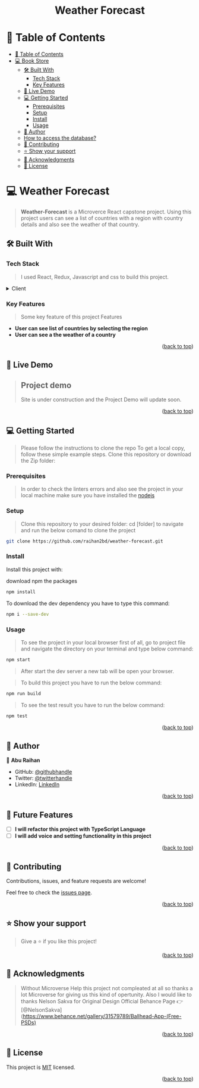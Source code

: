 <a name="readme-top"></a>

<div align="center">

  <h1><b>Weather Forecast</b></h1>

</div>

# 📗 Table of Contents

- [📗 Table of Contents](#-table-of-contents)
- [ 💻 Book Store ](#-weather-forcast-)
  - [🛠 Built With ](#-built-with-)
    - [Tech Stack ](#tech-stack-)
    - [Key Features ](#key-features-)
  - [🚀 Live Demo ](#-live-demo-)
  - [💻 Getting Started ](#-getting-started-)
    - [Prerequisites](#prerequisites)
    - [Setup](#setup)
    - [Install](#install)
    - [Usage](#usage)
  - [👥 Author ](#-author-)
  - [How to access the database?](#how-to-access-the-database)
  - [🤝 Contributing ](#-contributing-)
  - [⭐️ Show your support ](#️-show-your-support-)
  - [🙏 Acknowledgments ](#-acknowledgments-)
  - [📝 License ](#-license-)

# 💻 Weather Forecast <a name="about-project"></a>

> **Weather-Forecast** is a Microverce React capstone project. Using this project users can see a list of countries with a region with country details and also see the weather of that country.

## 🛠 Built With <a name="built-with"></a>

### Tech Stack <a name="tech-stack"></a>

> I used React, Redux, Javascript and css to build this project.

<details>
  <summary>Client</summary>
  <ul>
    <li>React</li>
    <li>Redux</li>
    <li>JAVASCRIPT</li>
    <li>Html</li>
    <li>CSS</li>
  </ul>
</details>

### Key Features <a name="key-features"></a>

> Some key feature of this project
> Features

- **User can see list of countries by selecting the region**
- **User can see a the weather of a country**

<p align="right">(<a href="#readme-top">back to top</a>)</p>

## 🚀 Live Demo <a name="live-demo"></a>

> ## Project demo
>
> Site is under construction and the Project Demo will update soon.

<p align="right">(<a href="#readme-top">back to top</a>)</p>

## 💻 Getting Started <a name="getting-started"></a>

> Please follow the instructions to clone the repo
> To get a local copy, follow these simple example steps.
> Clone this repository or download the Zip folder:

### Prerequisites

> In order to check the linters errors and also see the project in your local machine make sure you have installed the [nodejs](https://nodejs.org)

### Setup

> Clone this repository to your desired folder: cd [folder] to navigate and run the below comand to clone the project

```sh
git clone https://github.com/raihan2bd/weather-forecast.git
```

### Install

Install this project with:

download npm the packages

```sh
npm install
```

To download the dev dependency you have to type this command:

```sh
npm i --save-dev
```

### Usage

> To see the project in your local browser first of all, go to project file and navigate the directory on your terminal and type below command:

```sh
npm start
```

> After start the dev server a new tab will be open your browser.

> To build this project you have to run the below command:

```sh
npm run build
```

> To see the test result you have to run the below command:
```sh
npm test
```

<p align="right">(<a href="#readme-top">back to top</a>)</p>

## 👥 Author <a name="authors"></a>

👤 **Abu Raihan**

- GitHub: [@githubhandle](https://github.com/raihan2bd)
- Twitter: [@twitterhandle](https://twitter.com/raihan2bd)
- LinkedIn: [LinkedIn](https://linkedin.com/in/raihan2bd)

<p align="right">(<a href="#readme-top">back to top</a>)</p>

## 🔭 Future Features <a name="future-features"></a>

- [ ] **I will refactor this project with TypeScript Language**
- [ ] **I will add voice and setting functionality in this project**

<p align="right">(<a href="#readme-top">back to top</a>)</p>

## 🤝 Contributing <a name="contributing"></a>

Contributions, issues, and feature requests are welcome!

Feel free to check the [issues page](../../issues/).

<p align="right">(<a href="#readme-top">back to top</a>)</p>

## ⭐️ Show your support <a name="support"></a>

> Give a ⭐️ if you like this project!

<p align="right">(<a href="#readme-top">back to top</a>)</p>

## 🙏 Acknowledgments <a name="acknowledgements"></a>

> Without Microverse Help this project not compleated at all so thanks a lot Microverse for giving us this kind of opertunity.
>Also I would like to thanks 
Nelson Sakva for Original Design Official Behance Page 👉 [@NelsonSakva](https://www.behance.net/gallery/31579789/Ballhead-App-(Free-PSDs)

<p align="right">(<a href="#readme-top">back to top</a>)</p>

## 📝 License <a name="license"></a>

This project is [MIT](./LICENSE) licensed.

<p align="right">(<a href="#readme-top">back to top</a>)</p>

